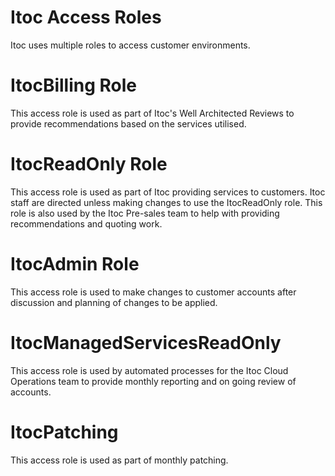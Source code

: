 # Itoc Access Roles
Itoc uses multiple roles to access customer environments. 
# ItocBilling Role
This access role is used as part of Itoc's Well Architected Reviews to provide recommendations based on the services utilised.
# ItocReadOnly Role
This access role is used as part of Itoc providing services to customers. Itoc staff are directed unless making changes to use the ItocReadOnly role. This role is also used by the Itoc Pre-sales team to help with providing recommendations and quoting work.
# ItocAdmin Role
This access role is used to make changes to customer accounts after discussion and planning of changes to be applied.
# ItocManagedServicesReadOnly
This access role is used by automated processes for the Itoc Cloud Operations team to provide monthly reporting and on going review of accounts.
# ItocPatching
This access role is used as part of monthly patching.
